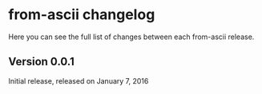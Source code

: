 from-ascii changelog
====================

Here you can see the full list of changes between each from-ascii release.

Version 0.0.1
-------------

Initial release, released on January 7, 2016
